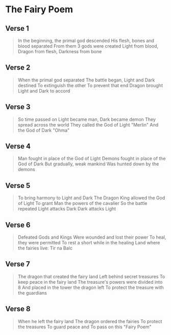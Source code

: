 # The Fairy Poem
## Verse 1
> In the beginning, the primal god descended
> His flesh, bones and blood separated
> From them 3 gods were created
> Light from blood, Dragon from flesh,
> Darkness from bone
## Verse 2
>When the primal god separated
>The battle began, Light and Dark destined
>To extinguish the other
>To prevent that end
>Dragon brought Light and Dark to accord
## Verse 3
>So time passed on
>Light became man, Dark became demon
>They spread across the world
>They called the God of Light "Merlin"
>And the God of Dark "Ohma"
## Verse 4
>Man fought in place of the God of Light
>Demons fought in place of the God of Dark
>But gradually, weak mankind
>Was hunted down by the demons
## Verse 5
>To bring harmony to Light and Dark
>The Dragon King allowed the God of Light
>To grant Man the powers of the cavalier
>So the battle repeated
>Light attacks Dark
>Dark attacks Light
## Verse 6
>Defeated Gods and Kings
>Were wounded and lost their power
>To heal, they were permitted
>To rest a short while in the healing
>Land where the fairies live:
>Tir na Balc
## Verse 7
>The dragon that created the fairy land
>Left behind secret treasures
>To keep peace in the fairy land
>The treasure's powers were divided into 8
>And placed in the tower the dragon left
>To protect the treasure with the guardians
## Verse 8
>When he left the fairy land
>The dragon ordered the fairies
>To protect the treasures
>To guard peace and
>To pass on this "Fairy Poem"